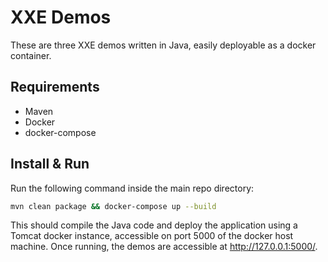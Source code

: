 # XXE Demos

These are three XXE demos written in Java, easily deployable as a docker container.

## Requirements

* Maven
* Docker
* docker-compose

## Install & Run

Run the following command inside the main repo directory:

```bash
mvn clean package && docker-compose up --build
```

This should compile the Java code and deploy the application using a Tomcat docker instance, accessible on port 5000 of the docker host machine. Once running, the demos are accessible at http://127.0.0.1:5000/.